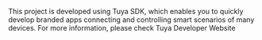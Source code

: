 This project is developed using Tuya SDK, which enables you to quickly develop branded apps connecting and controlling smart scenarios of many devices.
For more information, please check Tuya Developer Website
